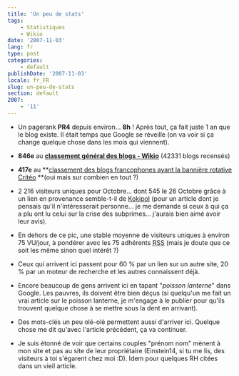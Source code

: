 ```yaml
---
title: 'Un peu de stats'
tags:
    - Statistiques
    - Wikio
date: '2007-11-03'
lang: fr
type: post
categories:
    - default
publishDate: '2007-11-03'
locale: fr_FR
slug: un-peu-de-stats
section: default
2007:
    - '11'
---
```


*   Un pagerank **PR4** depuis environ… **8h**&nbsp;! Après tout, ça fait juste 1 an que le blog existe. Il était temps que Google se réveille (on va voir si ça change quelque chose dans les mois qui viennent).</p>

*   **846e** au **[classement général des blogs - Wikio](http://www.wikio.fr/)** (42331 blogs recensés)

*   **417e** au **[classement des blogs francophones ayant la bannière rotative Critéo](http://widget.criteo.com/transverse/AutoRollTop?m1=top&amp;m2=2) **(oui mais sur combien en tout&nbsp;?)

*   2 216 visiteurs uniques pour Octobre… dont 545 le 26 Octobre grâce à un lien en provenance semble-t-il de [Kokipol](http://www.kopikol.net/?id=34147) (pour un article dont je pensais qu'il n'intéresserait personne… je me demande si ceux à qui ça a plu ont lu celui sur la crise des subprimes… j'aurais bien aimé avoir leur avis).

*   En dehors de ce pic, une stable moyenne de visiteurs uniques à environ 75 VU/jour, à pondérer avec les 75 adhérents <abbr title="Really Simple Syndication" lang="en">RSS</abbr> (mais je doute que ce soit les même sinon quel intérêt&nbsp;?)

*   Ceux qui arrivent ici passent pour 60 % par un lien sur un autre site, 20 % par un moteur de recherche et les autres connaissent déjà.

*   Encore beaucoup de gens arrivent ici en tapant &quot;_poisson lanterne_&quot; dans Google. Les pauvres, ils doivent être bien déçus (si quelqu'un me fait un vrai article sur le poisson lanterne, je m'engage à le publier pour qu'ils trouvent quelque chose à se mettre sous la dent en arrivant).

*   Des mots-clés un peu olé-olé permettent aussi d'arriver ici. Quelque chose me dit qu'avec l'article précédent, ça va continuer.

*   Je suis étonné de voir que certains couples &quot;prénom nom&quot; mènent à mon site et pas au site de leur propriétaire (Einstein14, si tu me lis, des visiteurs à toi s'égarent chez moi&nbsp;:D). Idem pour quelques RH citées dans un vieil article.